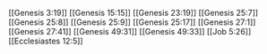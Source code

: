 [[Genesis 3:19]]
[[Genesis 15:15]]
[[Genesis 23:19]]
[[Genesis 25:7]]
[[Genesis 25:8]]
[[Genesis 25:9]]
[[Genesis 25:17]]
[[Genesis 27:1]]
[[Genesis 27:41]]
[[Genesis 49:31]]
[[Genesis 49:33]]
[[Job 5:26]]
[[Ecclesiastes 12:5]]
